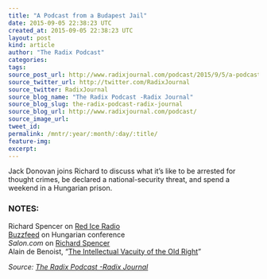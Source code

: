 ```yaml
---
title: "A Podcast from a Budapest Jail"
date: 2015-09-05 22:38:23 UTC
created_at: 2015-09-05 22:38:23 UTC
layout: post
kind: article
author: "The Radix Podcast"
categories: 
tags: 
source_post_url: http://www.radixjournal.com/podcast/2015/9/5/a-podcast-from-a-budapest-jail
source_twitter_url: http://twitter.com/RadixJournal
source_twitter: RadixJournal
source_blog_name: "The Radix Podcast -Radix Journal"
source_blog_slug: the-radix-podcast-radix-journal
source_blog_url: http://www.radixjournal.com/podcast/
source_image_url: 
tweet_id:
permalink: /mntr/:year/:month/:day/:title/
feature-img: 
excerpt:
---
```

<p>Jack Donovan joins Richard to discuss what it’s like to be arrested for thought crimes, be declared a national-security threat, and spend a weekend in a Hungarian prison.</p><h3 id="notes">NOTES:</h3>

<p>Richard Spencer on <a href="https://www.youtube.com/watch?v=R28IHRbrDqo">Red Ice Radio</a> <br>
<a href="http://www.buzzfeed.com/maxseddon/far-right-conference-goes-underground-after-hungarian-govern#.sd05a2DqL">Buzzfeed</a> on Hungarian conference <br>
<em>Salon.com</em> on <a href="http://www.salon.com/2013/09/29/the_hatemonger_next_door/">Richard Spencer</a> <br>
Alain de Benoist, “<a href="http://www.radixjournal.com/journal/the-intellectual-vacuity-of-the-old-right">The Intellectual Vacuity of the Old Right</a>”  </p><div class="">
    <i>Source: <a href="http://www.radixjournal.com/podcast/">The Radix Podcast -Radix Journal</a></i>
</div>
